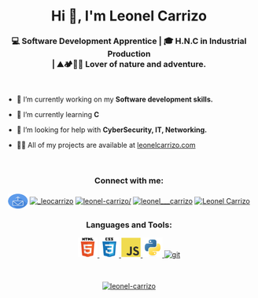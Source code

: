 <h1 align="center">Hi 👋, I'm Leonel Carrizo</h1>
<h3 align="center">💻 Software Development Apprentice | 🎓 H.N.C in Industrial Production <br>| ⛰️🏕️🌄🌁 Lover of nature and adventure.</h3><br>

- 🔭 I’m currently working on my **Software development skills.**

- 🌱 I’m currently learning **C**

- 🤝 I’m looking for help with **CyberSecurity, IT, Networking.**

- 👨‍💻 All of my projects are available at [leonelcarrizo.com](https://leonelcarrizo.com)

<br>

<h3 align="center">Connect with me:</h3>

<p align="center">
<a href="mailto:info@leonelcarrizo.com" target="blank" rel="nofollow"><img align="center" src="https://github.com/leonel-carrizo/leonel-carrizo/blob/main/mail-email-svgrepo-com.svg" alt="info@leonelcarrizo.com" height="30" width="40" /></a>  
<a href="https://twitter.com/_leocarrizo" target="blank" rel="nofollow"><img align="center" src="https://raw.githubusercontent.com/rahuldkjain/github-profile-readme-generator/master/src/images/icons/Social/twitter.svg" alt="_leocarrizo" height="30" width="40" /></a>
<a href="https://linkedin.com/in/leonel-carrizo/" target="blank" rel="nofollow"><img align="center" src="https://raw.githubusercontent.com/rahuldkjain/github-profile-readme-generator/master/src/images/icons/Social/linked-in-alt.svg" alt="leonel-carrizo/" height="30" width="40" /></a>
<a href="https://instagram.com/leonel___carrizo" target="blank" rel="nofollow"><img align="center" src="https://raw.githubusercontent.com/rahuldkjain/github-profile-readme-generator/master/src/images/icons/Social/instagram.svg" alt="leonel___carrizo" height="30" width="40" /></a>
<a href="https://www.youtube.com/channel/UCNyyFbqunvTGsjF1eF4auQw" target="blank" rel="nofollow"><img align="center" src="https://raw.githubusercontent.com/rahuldkjain/github-profile-readme-generator/master/src/images/icons/Social/youtube.svg" alt="Leonel Carrizo" height="30" width="40" /></a>
</p>

<h3 align="center" >Languages and Tools:</h3>

<p align="center"> 
  <a href="https://www.w3.org/html/" target="_blank" rel="noreferrer nofollow"> <img src="https://raw.githubusercontent.com/devicons/devicon/master/icons/html5/html5-original-wordmark.svg" alt="html5" width="40" height="40"/> </a>
  <a href="https://www.w3schools.com/css/" target="_blank" rel="noreferrer nofollow"> <img src="https://raw.githubusercontent.com/devicons/devicon/master/icons/css3/css3-original-wordmark.svg" alt="css3" width="40" height="40"/> </a> 
  <!---<a href="https://www.djangoproject.com/" target="_blank" rel="noreferrer"> <img src="https://cdn.worldvectorlogo.com/logos/django.svg" alt="django" width="40" height="40"/> </a> --->
    <a href="https://developer.mozilla.org/en-US/docs/Web/JavaScript" target="_blank" rel="noreferrer nofollow"> <img src="https://raw.githubusercontent.com/devicons/devicon/master/icons/javascript/javascript-original.svg" alt="javascript" width="40" height="40"/> </a>
   <!---<a href="https://nodejs.org" target="_blank" rel="noreferrer"> <img src="https://raw.githubusercontent.com/devicons/devicon/master/icons/nodejs/nodejs-original-wordmark.svg" alt="nodejs" width="40" height="40"/> </a> --->
  <!---<a href="https://www.photoshop.com/en" target="_blank" rel="noreferrer"> <img src="https://raw.githubusercontent.com/devicons/devicon/master/icons/photoshop/photoshop-line.svg" alt="photoshop" width="40" height="40"/> </a>---> 
  <a href="https://www.python.org" target="_blank" rel="noreferrer"> <img src="https://raw.githubusercontent.com/devicons/devicon/master/icons/python/python-original.svg" alt="python" width="40" height="40"/> </a>
  <!-- <a href="https://www.java.com" target="_blank" rel="noreferrer"> <img src="https://raw.githubusercontent.com/devicons/devicon/master/icons/java/java-original.svg" alt="java" width="40" height="40"/> </a> -->
  <a href="https://git-scm.com/" target="_blank" rel="noreferrer"> <img src="https://www.vectorlogo.zone/logos/git-scm/git-scm-icon.svg" alt="git" width="40" height="40"/> </a>
  <!---<a href="https://reactjs.org/" target="_blank" rel="noreferrer"> <img src="https://raw.githubusercontent.com/devicons/devicon/master/icons/react/react-original-wordmark.svg" alt="react" width="40" height="40"/> </a> --->
  <!---<a href="https://spring.io/" target="_blank" rel="noreferrer"> <img src="https://www.vectorlogo.zone/logos/springio/springio-icon.svg" alt="spring" width="40" height="40"/> </a>---> 
</p> 
<br>

<p align="center"><a href="#"> <img align="center" src="https://github-readme-stats.vercel.app/api/top-langs?username=leonel-carrizo&show_icons=true&locale=en&layout=compact" alt="leonel-carrizo" /></a></p>

<!---<p><img align="right" src="https://github-readme-streak-stats.herokuapp.com/?user=leonel-carrizo&" alt="leonel-carrizo" /></p>--->


<!---
leonel-carrizo/leonel-carrizo is a ✨ special ✨ repository because its `README.md` (this file) appears on your GitHub profile.
You can click the Preview link to take a look at your changes.
--->
